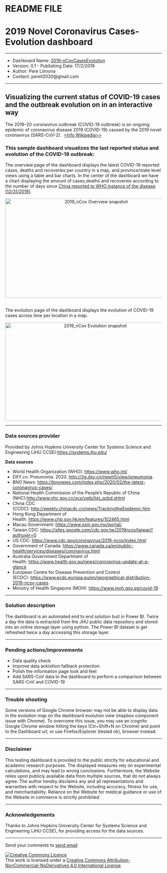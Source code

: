 # README FILE
<h1>2019 Novel Coronavirus Cases-Evolution dashboard</h1>
<hr />
<ul>
<li>Dashboard Name: <a title="Visual dashboard" href="https://perell2014.github.io/data_2019ncov/Dashboard.html" target="_blank" rel="noopener">2019-nCovCasesEvolution</a></li>
<li>Version: 0.1 - Publishing Date: 17/2/2019</li>
<li>Author: Pere Llimona</li>
<li>Contact: perell2020@gmail.com</li>
</ul>
<hr />
<h2>Visualizing the current status of COVID-19 cases and the outbreak evolution on in an interactive way</h2>
<p>The 2019&ndash;20 coronavirus outbreak (COVID-19 outbreak) is an ongoing epidemic of coronavirus disease 2019 (COVID-19) caused by the 2019 novel coronavirus (SARS-CoV-2).&nbsp;&nbsp;<a title="2019-2020 Wuhan coronavirus outbreak" href="https://en.wikipedia.org/wiki/2019%E2%80%9320_Wuhan_coronavirus_outbreak" target="_blank" rel="noopener">+Info Wikipedia&gt;&gt;</a></p>
<h3><strong>This sample dashboard visualizes the last reported status and evolution of the COVID-19 outbreak:</strong></h3>
<p>The overview page of the dashboard displays the latest COVID-19 reported cases, deaths and recoveries per country in a map, and province/state level views using a table and bar charts. In the center of the dashboard we have a chart displaying the amount of cases,deaths and recoveries according to the number of days since <a title="WHO Coronavirus disease reporting from Wuhan, China" href="https://www.who.int/emergencies/diseases/novel-coronavirus-2019" target="_blank" rel="noopener">China reported to WHO instance of the disease (12/31/2019)</a>.</p>
<p style="text-align: center;"><img src="https://perell2014.github.io/data_2019ncov//images/overview_2019ncov.png" alt="2019_nCov Overview snapshot" width="570" height="319" />&nbsp;</p>
<p style="text-align: left;">The evolution page of the dashboard displays the evolution of COVID-19 cases across time per location in a map.</p>
<p style="text-align: center;"><img src="https://perell2014.github.io/data_2019ncov//images/evolution_2019ncov.png" alt="2019_nCov Evolution snapshot" width="564" height="316" /></p>
<hr />
<h3><strong>Data sources provider</strong></h3>
<p>Provided by Johns Hopkins University Center for Systems Science and Engineering (JHU CCSE):<a href="https://systems.jhu.edu/" rel="nofollow">https://systems.jhu.edu/</a></p>
<p><strong>Data sources</strong></p>
<ul>
<li>World Health Organization (WHO):&nbsp;<a href="https://www.who.int/" rel="nofollow">https://www.who.int/</a></li>
<li>DXY.cn. Pneumonia. 2020.&nbsp;<a href="http://3g.dxy.cn/newh5/view/pneumonia" rel="nofollow">http://3g.dxy.cn/newh5/view/pneumonia</a>.</li>
<li>BNO News:&nbsp;<a href="https://bnonews.com/index.php/2020/02/the-latest-coronavirus-cases/" rel="nofollow">https://bnonews.com/index.php/2020/02/the-latest-coronavirus-cases/</a></li>
<li>National Health Commission of the People&rsquo;s Republic of China (NHC):<a href="http://www.nhc.gov.cn/xcs/yqtb/list_gzbd.shtml" rel="nofollow">http://www.nhc.gov.cn/xcs/yqtb/list_gzbd.shtml</a></li>
<li>China CDC (CCDC):&nbsp;<a href="http://weekly.chinacdc.cn/news/TrackingtheEpidemic.htm" rel="nofollow">http://weekly.chinacdc.cn/news/TrackingtheEpidemic.htm</a></li>
<li>Hong Kong Department of Health:&nbsp;<a href="https://www.chp.gov.hk/en/features/102465.html" rel="nofollow">https://www.chp.gov.hk/en/features/102465.html</a></li>
<li>Macau Government:&nbsp;<a href="https://www.ssm.gov.mo/portal/" rel="nofollow">https://www.ssm.gov.mo/portal/</a></li>
<li>Taiwan CDC:&nbsp;<a href="https://sites.google.com/cdc.gov.tw/2019ncov/taiwan?authuser=0" rel="nofollow">https://sites.google.com/cdc.gov.tw/2019ncov/taiwan?authuser=0</a></li>
<li>US CDC:&nbsp;<a href="https://www.cdc.gov/coronavirus/2019-ncov/index.html" rel="nofollow">https://www.cdc.gov/coronavirus/2019-ncov/index.html</a></li>
<li>Government of Canada:&nbsp;<a href="https://www.canada.ca/en/public-health/services/diseases/coronavirus.html" rel="nofollow">https://www.canada.ca/en/public-health/services/diseases/coronavirus.html</a></li>
<li>Australia Government Department of Health:&nbsp;<a href="https://www.health.gov.au/news/coronavirus-update-at-a-glance" rel="nofollow">https://www.health.gov.au/news/coronavirus-update-at-a-glance</a></li>
<li>European Centre for Disease Prevention and Control (ECDC):&nbsp;<a href="https://www.ecdc.europa.eu/en/geographical-distribution-2019-ncov-cases" rel="nofollow">https://www.ecdc.europa.eu/en/geographical-distribution-2019-ncov-cases</a></li>
<li>Ministry of Health Singapore (MOH):&nbsp;<a href="https://www.moh.gov.sg/covid-19" rel="nofollow">https://www.moh.gov.sg/covid-19</a></li>
</ul>
<hr />
<h3><strong>Solution description</strong></h3>
<p>The dashboard is an automated end to end solution buit in Power BI. Twice a day the data is extracted from the JHU public data repository and stored into an online storage layer using python. The Power BI dataset is get refreshed twice a day accessing this storage layer.</p>
<hr />
<h3><strong>Pending actions/improvements</strong></h3>
<ul>
<li>Data quality check</li>
<li>Improve data ackisition fallback protection&nbsp;</li>
<li>Polish the information page look and feel</li>
<li>Add&nbsp;SARS-CoV data to the dashboard to perform a comparison between SARS-CoV and COVID-19&nbsp;</li>
</ul>
<hr />
<h3><strong>Trouble shooting</strong></h3>
 <p>Some versions of Google Chrome browser may not be able to display data in the evolution map on the dashboard evolution view (mapbox component issue with Chrome). To overcome this issue, you may use an icognito Google Chrome window hitting the keys (Ctr+Shift+N on Chrome) and point to the Dashboard url, or use Firefox/Explorer (tested ok), browser instead.</p>
<hr /> 
<h3><strong>Disclaimer</strong></h3>
<p>This testing dashboard is provided to the public strictly for educational and academic research purposes. The displayed measures rely on experimental calculations, and may lead to wrong conclusions. Furthermore, the Website relies upon publicly available data from multiple sources, that do not always agree. The author hereby disclaims any and all representations and warranties with respect to the Website, including accuracy, fitness for use, and merchantability. Reliance on the Website for medical guidance or use of the Website in commerce is strictly prohibited.</p>
<hr />
<h3><strong>Acknowledgements</strong></h3>
<p>Thanks to&nbsp;Johns Hopkins University Center for Systems Science and Engineering (JHU CCSE), for providing access for the data sources.</p>
<hr />
<p>Send your comments to&nbsp;<a href="mailto:perell2020@gmail.com?Subject=2019_nCovCasesEvolution%20Dashboard%20feedback" target="_top">send email</a></p>
<p><a rel="license" href="http://creativecommons.org/licenses/by-nc-nd/4.0/"><img alt="Creative Commons Licence" style="border-width:0" src="https://i.creativecommons.org/l/by-nc-nd/4.0/88x31.png" /></a><br />This work is licensed under a <a rel="license" href="http://creativecommons.org/licenses/by-nc-nd/4.0/">Creative Commons Attribution-NonCommercial-NoDerivatives 4.0 International License</a>.</p>
</body>
</html>
